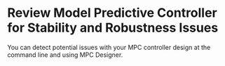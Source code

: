 # **Review Model Predictive Controller for Stability and Robustness Issues**

You can detect potential issues with your MPC controller design at the command line and using MPC Designer.
